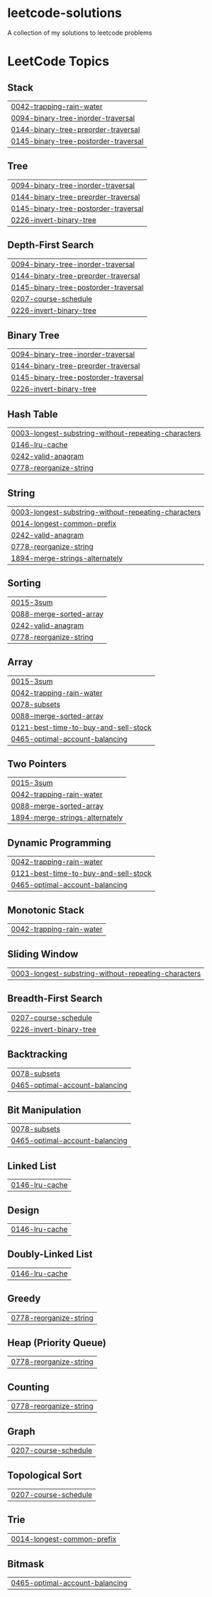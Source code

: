 # leetcode-solutions
A collection of my solutions to leetcode problems

<!---LeetCode Topics Start-->
# LeetCode Topics
## Stack
|  |
| ------- |
| [0042-trapping-rain-water](https://github.com/srisiddhardhakurra26/leetcode-solutions/tree/master/0042-trapping-rain-water) |
| [0094-binary-tree-inorder-traversal](https://github.com/srisiddhardhakurra26/leetcode-solutions/tree/master/0094-binary-tree-inorder-traversal) |
| [0144-binary-tree-preorder-traversal](https://github.com/srisiddhardhakurra26/leetcode-solutions/tree/master/0144-binary-tree-preorder-traversal) |
| [0145-binary-tree-postorder-traversal](https://github.com/srisiddhardhakurra26/leetcode-solutions/tree/master/0145-binary-tree-postorder-traversal) |
## Tree
|  |
| ------- |
| [0094-binary-tree-inorder-traversal](https://github.com/srisiddhardhakurra26/leetcode-solutions/tree/master/0094-binary-tree-inorder-traversal) |
| [0144-binary-tree-preorder-traversal](https://github.com/srisiddhardhakurra26/leetcode-solutions/tree/master/0144-binary-tree-preorder-traversal) |
| [0145-binary-tree-postorder-traversal](https://github.com/srisiddhardhakurra26/leetcode-solutions/tree/master/0145-binary-tree-postorder-traversal) |
| [0226-invert-binary-tree](https://github.com/srisiddhardhakurra26/leetcode-solutions/tree/master/0226-invert-binary-tree) |
## Depth-First Search
|  |
| ------- |
| [0094-binary-tree-inorder-traversal](https://github.com/srisiddhardhakurra26/leetcode-solutions/tree/master/0094-binary-tree-inorder-traversal) |
| [0144-binary-tree-preorder-traversal](https://github.com/srisiddhardhakurra26/leetcode-solutions/tree/master/0144-binary-tree-preorder-traversal) |
| [0145-binary-tree-postorder-traversal](https://github.com/srisiddhardhakurra26/leetcode-solutions/tree/master/0145-binary-tree-postorder-traversal) |
| [0207-course-schedule](https://github.com/srisiddhardhakurra26/leetcode-solutions/tree/master/0207-course-schedule) |
| [0226-invert-binary-tree](https://github.com/srisiddhardhakurra26/leetcode-solutions/tree/master/0226-invert-binary-tree) |
## Binary Tree
|  |
| ------- |
| [0094-binary-tree-inorder-traversal](https://github.com/srisiddhardhakurra26/leetcode-solutions/tree/master/0094-binary-tree-inorder-traversal) |
| [0144-binary-tree-preorder-traversal](https://github.com/srisiddhardhakurra26/leetcode-solutions/tree/master/0144-binary-tree-preorder-traversal) |
| [0145-binary-tree-postorder-traversal](https://github.com/srisiddhardhakurra26/leetcode-solutions/tree/master/0145-binary-tree-postorder-traversal) |
| [0226-invert-binary-tree](https://github.com/srisiddhardhakurra26/leetcode-solutions/tree/master/0226-invert-binary-tree) |
## Hash Table
|  |
| ------- |
| [0003-longest-substring-without-repeating-characters](https://github.com/srisiddhardhakurra26/leetcode-solutions/tree/master/0003-longest-substring-without-repeating-characters) |
| [0146-lru-cache](https://github.com/srisiddhardhakurra26/leetcode-solutions/tree/master/0146-lru-cache) |
| [0242-valid-anagram](https://github.com/srisiddhardhakurra26/leetcode-solutions/tree/master/0242-valid-anagram) |
| [0778-reorganize-string](https://github.com/srisiddhardhakurra26/leetcode-solutions/tree/master/0778-reorganize-string) |
## String
|  |
| ------- |
| [0003-longest-substring-without-repeating-characters](https://github.com/srisiddhardhakurra26/leetcode-solutions/tree/master/0003-longest-substring-without-repeating-characters) |
| [0014-longest-common-prefix](https://github.com/srisiddhardhakurra26/leetcode-solutions/tree/master/0014-longest-common-prefix) |
| [0242-valid-anagram](https://github.com/srisiddhardhakurra26/leetcode-solutions/tree/master/0242-valid-anagram) |
| [0778-reorganize-string](https://github.com/srisiddhardhakurra26/leetcode-solutions/tree/master/0778-reorganize-string) |
| [1894-merge-strings-alternately](https://github.com/srisiddhardhakurra26/leetcode-solutions/tree/master/1894-merge-strings-alternately) |
## Sorting
|  |
| ------- |
| [0015-3sum](https://github.com/srisiddhardhakurra26/leetcode-solutions/tree/master/0015-3sum) |
| [0088-merge-sorted-array](https://github.com/srisiddhardhakurra26/leetcode-solutions/tree/master/0088-merge-sorted-array) |
| [0242-valid-anagram](https://github.com/srisiddhardhakurra26/leetcode-solutions/tree/master/0242-valid-anagram) |
| [0778-reorganize-string](https://github.com/srisiddhardhakurra26/leetcode-solutions/tree/master/0778-reorganize-string) |
## Array
|  |
| ------- |
| [0015-3sum](https://github.com/srisiddhardhakurra26/leetcode-solutions/tree/master/0015-3sum) |
| [0042-trapping-rain-water](https://github.com/srisiddhardhakurra26/leetcode-solutions/tree/master/0042-trapping-rain-water) |
| [0078-subsets](https://github.com/srisiddhardhakurra26/leetcode-solutions/tree/master/0078-subsets) |
| [0088-merge-sorted-array](https://github.com/srisiddhardhakurra26/leetcode-solutions/tree/master/0088-merge-sorted-array) |
| [0121-best-time-to-buy-and-sell-stock](https://github.com/srisiddhardhakurra26/leetcode-solutions/tree/master/0121-best-time-to-buy-and-sell-stock) |
| [0465-optimal-account-balancing](https://github.com/srisiddhardhakurra26/leetcode-solutions/tree/master/0465-optimal-account-balancing) |
## Two Pointers
|  |
| ------- |
| [0015-3sum](https://github.com/srisiddhardhakurra26/leetcode-solutions/tree/master/0015-3sum) |
| [0042-trapping-rain-water](https://github.com/srisiddhardhakurra26/leetcode-solutions/tree/master/0042-trapping-rain-water) |
| [0088-merge-sorted-array](https://github.com/srisiddhardhakurra26/leetcode-solutions/tree/master/0088-merge-sorted-array) |
| [1894-merge-strings-alternately](https://github.com/srisiddhardhakurra26/leetcode-solutions/tree/master/1894-merge-strings-alternately) |
## Dynamic Programming
|  |
| ------- |
| [0042-trapping-rain-water](https://github.com/srisiddhardhakurra26/leetcode-solutions/tree/master/0042-trapping-rain-water) |
| [0121-best-time-to-buy-and-sell-stock](https://github.com/srisiddhardhakurra26/leetcode-solutions/tree/master/0121-best-time-to-buy-and-sell-stock) |
| [0465-optimal-account-balancing](https://github.com/srisiddhardhakurra26/leetcode-solutions/tree/master/0465-optimal-account-balancing) |
## Monotonic Stack
|  |
| ------- |
| [0042-trapping-rain-water](https://github.com/srisiddhardhakurra26/leetcode-solutions/tree/master/0042-trapping-rain-water) |
## Sliding Window
|  |
| ------- |
| [0003-longest-substring-without-repeating-characters](https://github.com/srisiddhardhakurra26/leetcode-solutions/tree/master/0003-longest-substring-without-repeating-characters) |
## Breadth-First Search
|  |
| ------- |
| [0207-course-schedule](https://github.com/srisiddhardhakurra26/leetcode-solutions/tree/master/0207-course-schedule) |
| [0226-invert-binary-tree](https://github.com/srisiddhardhakurra26/leetcode-solutions/tree/master/0226-invert-binary-tree) |
## Backtracking
|  |
| ------- |
| [0078-subsets](https://github.com/srisiddhardhakurra26/leetcode-solutions/tree/master/0078-subsets) |
| [0465-optimal-account-balancing](https://github.com/srisiddhardhakurra26/leetcode-solutions/tree/master/0465-optimal-account-balancing) |
## Bit Manipulation
|  |
| ------- |
| [0078-subsets](https://github.com/srisiddhardhakurra26/leetcode-solutions/tree/master/0078-subsets) |
| [0465-optimal-account-balancing](https://github.com/srisiddhardhakurra26/leetcode-solutions/tree/master/0465-optimal-account-balancing) |
## Linked List
|  |
| ------- |
| [0146-lru-cache](https://github.com/srisiddhardhakurra26/leetcode-solutions/tree/master/0146-lru-cache) |
## Design
|  |
| ------- |
| [0146-lru-cache](https://github.com/srisiddhardhakurra26/leetcode-solutions/tree/master/0146-lru-cache) |
## Doubly-Linked List
|  |
| ------- |
| [0146-lru-cache](https://github.com/srisiddhardhakurra26/leetcode-solutions/tree/master/0146-lru-cache) |
## Greedy
|  |
| ------- |
| [0778-reorganize-string](https://github.com/srisiddhardhakurra26/leetcode-solutions/tree/master/0778-reorganize-string) |
## Heap (Priority Queue)
|  |
| ------- |
| [0778-reorganize-string](https://github.com/srisiddhardhakurra26/leetcode-solutions/tree/master/0778-reorganize-string) |
## Counting
|  |
| ------- |
| [0778-reorganize-string](https://github.com/srisiddhardhakurra26/leetcode-solutions/tree/master/0778-reorganize-string) |
## Graph
|  |
| ------- |
| [0207-course-schedule](https://github.com/srisiddhardhakurra26/leetcode-solutions/tree/master/0207-course-schedule) |
## Topological Sort
|  |
| ------- |
| [0207-course-schedule](https://github.com/srisiddhardhakurra26/leetcode-solutions/tree/master/0207-course-schedule) |
## Trie
|  |
| ------- |
| [0014-longest-common-prefix](https://github.com/srisiddhardhakurra26/leetcode-solutions/tree/master/0014-longest-common-prefix) |
## Bitmask
|  |
| ------- |
| [0465-optimal-account-balancing](https://github.com/srisiddhardhakurra26/leetcode-solutions/tree/master/0465-optimal-account-balancing) |
<!---LeetCode Topics End-->